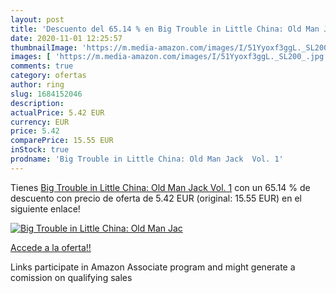 ```yaml
---
layout: post
title: 'Descuento del 65.14 % en Big Trouble in Little China: Old Man Jac'
date: 2020-11-01 12:25:57
thumbnailImage: 'https://m.media-amazon.com/images/I/51Yyoxf3ggL._SL200_.jpg'
images: [ 'https://m.media-amazon.com/images/I/51Yyoxf3ggL._SL200_.jpg' ]
comments: true
category: ofertas
author: ring
slug: 1684152046
description:
actualPrice: 5.42 EUR
currency: EUR
price: 5.42
comparePrice: 15.55 EUR
inStock: true
prodname: 'Big Trouble in Little China: Old Man Jack  Vol. 1'
---
```


Tienes [Big Trouble in Little China: Old Man Jack  Vol. 1](https://www.amazon.es/dp/1684152046/?tag=tolees-21) con un 65.14 % de descuento con precio de oferta de 5.42 EUR (original: 15.55 EUR) en el siguiente enlace!

[![Big Trouble in Little China: Old Man Jac](https://m.media-amazon.com/images/I/51Yyoxf3ggL._SL200_.jpg)](https://www.amazon.es/dp/1684152046/?tag=tolees-21)

[Accede a la oferta!!](https://www.amazon.es/dp/1684152046/?tag=tolees-21)

Links participate in Amazon Associate program and might generate a comission on qualifying sales


